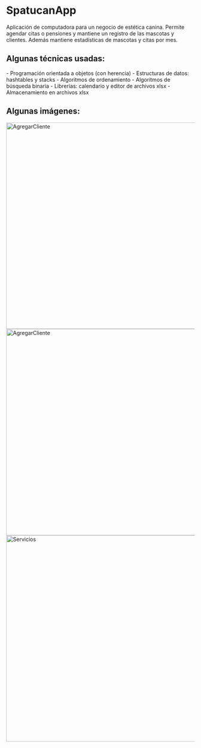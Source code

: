 # SpatucanApp
Aplicación de computadora para un negocio de estética canina. Permite agendar citas o pensiones y mantiene un registro de las mascotas y clientes. Además mantiene estadísticas de mascotas y citas por mes.

<h2>Algunas técnicas usadas:</h2>
- Programación orientada a objetos (con herencia)
- Estructuras de datos: hashtables y stacks
- Algoritmos de ordenamiento
- Algoritmos de búsqueda binaria
- Librerías: calendario y editor de archivos xlsx
- Almacenamiento en archivos xlsx

<h2>Algunas imágenes:</h2>

<img width="550" alt="AgregarCliente" src="https://user-images.githubusercontent.com/109093534/196090716-f318b4aa-d179-4d9e-89fd-7e09e5a34986.png">
<img width="550" alt="AgregarCliente" src="https://user-images.githubusercontent.com/109093534/196090744-2a1b2362-2893-4d85-aed3-8ebc0377dd05.png">
<img width="550" alt="Servicios" src="https://user-images.githubusercontent.com/109093534/196090951-9dc45079-b59b-42f2-8cae-f2dc814a72a1.png">

